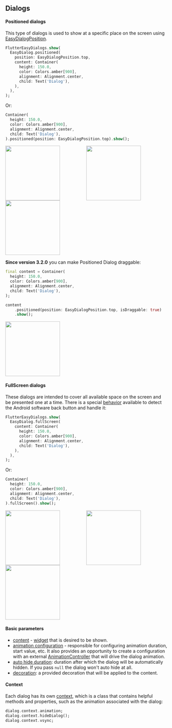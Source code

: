 ## Dialogs

#### Positioned dialogs
This type of dialogs is used to show at a specific place on the screen using [EasyDialogPosition](https://pub.dev/documentation/flutter_easy_dialogs/latest/flutter_easy_dialogs/EasyDialogPosition.html).

```dart
FlutterEasyDialogs.show(
  EasyDialog.positioned(
    position: EasyDialogPosition.top,
    content: Container(
      height: 150.0,
      color: Colors.amber[900],
      alignment: Alignment.center,
      child: Text('Dialog'),
    ),
  ),
);
```
Or:

```dart
Container(
  height: 150.0,
  color: Colors.amber[900],
  alignment: Alignment.center,
  child: Text('Dialog'),
).positioned(position: EasyDialogPosition.top).show();
```

<div style="display:flex; flex-wrap:wrap;">
    <a style="flex:1;">
        <img src="https://github.com/feduke-nukem/flutter_easy_dialogs/assets/72284940/aecc16a6-ddb7-4668-b9fc-57b07b9a742c" width="170"/>
    </a>
    <a style="flex:1;">
        <img src="https://github.com/feduke-nukem/flutter_easy_dialogs/assets/72284940/58d9c6b8-236e-492d-92ff-5a4588ffa1e0" width="170"/>
    </a>
    <a style="flex:1;">
        <img src="https://github.com/feduke-nukem/flutter_easy_dialogs/assets/72284940/a241b14a-764c-4c4d-b863-e146a0496f1b" width="170"/>
    </a>
</div>

**Since version 3.2.0** you can make Positioned Dialog draggable:
```dart
final content = Container(
  height: 150.0,
  color: Colors.amber[900],
  alignment: Alignment.center,
  child: Text('Dialog'),
);

content
    .positioned(position: EasyDialogPosition.top, isDraggable: true)
    .show();
```
<div style="display:flex; flex-wrap:wrap;">
    <a style="flex:1;">
        <img src="https://github.com/feduke-nukem/flutter_easy_dialogs/assets/72284940/319d79d1-a744-4c6b-96ad-4c20ce07dabe" width="170"/>
    </a>
</div>


#### FullScreen dialogs

These dialogs are intended to cover all available space on the screen and be presented one at a time. There is a special [behavior](https://pub.dev/documentation/flutter_easy_dialogs/latest/flutter_easy_dialogs/FullScreenDialog/onAndroidPop.html) available to detect the Android software back button and handle it:

```dart
FlutterEasyDialogs.show(
  EasyDialog.fullScreen( 
    content: Container(
      height: 150.0,
      color: Colors.amber[900],
      alignment: Alignment.center,
      child: Text('Dialog'),
    ),
  ),
);
```

Or:

```dart
Container(
  height: 150.0,
  color: Colors.amber[900],
  alignment: Alignment.center,
  child: Text('Dialog'),
).fullScreen().show();
```

<div style="display:flex; flex-wrap:wrap;">
    <a style="flex:1;">
        <img src="https://github.com/feduke-nukem/flutter_easy_dialogs/assets/72284940/f619a488-1226-47df-b49a-7ac3da36a4f7" width="170"/>
    </a>
    <a style="flex:1;">
        <img src="https://github.com/feduke-nukem/flutter_easy_dialogs/assets/72284940/42eee846-6507-47a4-9967-650095798702" width="170"/>
    </a>
    <a style="flex:1;">
        <img src="https://github.com/feduke-nukem/flutter_easy_dialogs/assets/72284940/8c2d2d76-aae9-4297-9c82-debac236af7d" width="170"/>
    </a>
</div>

#### Basic parameters
- [content](https://pub.dev/documentation/flutter_easy_dialogs/latest/flutter_easy_dialogs/EasyDialog/content.html) - [widget](https://api.flutter.dev/flutter/widgets/Widget-class.html) that is desired to be shown.
- [animation configuration](https://pub.dev/documentation/flutter_easy_dialogs/latest/flutter_easy_dialogs/EasyDialogAnimationConfiguration-class.html) - responsible for configuring animation duration, start value, etc. It also provides an opportunity to create a configuration with an external [AnimationController](https://api.flutter.dev/flutter/animation/AnimationController-class.html) that will drive the dialog animation.
- [auto hide duration](https://pub.dev/documentation/flutter_easy_dialogs/latest/flutter_easy_dialogs/EasyDialog/autoHideDuration.html): duration after which the dialog will be automatically hidden. If you pass `null` the dialog won't auto hide at all.
- [decoration](https://pub.dev/documentation/flutter_easy_dialogs/latest/flutter_easy_dialogs/EasyDialogDecoration-class.html): a provided decoration that will be applied to the content.

#### Context
Each dialog has its own [context](https://pub.dev/documentation/flutter_easy_dialogs/latest/flutter_easy_dialogs/EasyDialogContext-class.html), which is a class that contains helpful methods and properties, such as the animation associated with the dialog:

```dart
dialog.context.animation;
dialog.context.hideDialog();
dialog.context.vsync;
```
